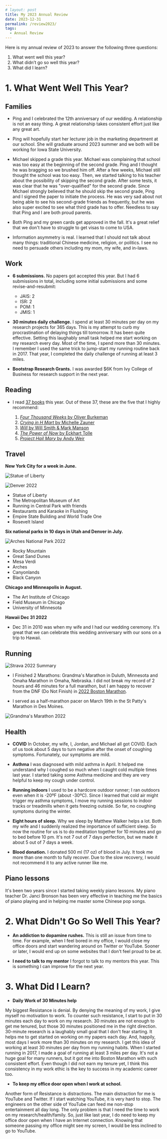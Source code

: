 ```yaml
---
# layout: post
title: My 2023 Annual Review
date: 2023-12-31
permalink: /review2023/
tags:
  - Annual Review
---
```



Here is my annual review of 2023 to answer the following three questions:

1. What went well this year?
1. What didn’t go so well this year?
1. What did I learn? 

# 1. What Went Well This Year?

## Families

- Ping and I celebrated the 12th anniversary of our wedding. A relationship is not an easy thing. A great relationship takes consistent effort just like any great art. 

- Ping will hopefully start her lecturer job in the marketing department at our school. She will graduate around 2023 summer and we both will be working for Iowa State University. 

- Michael skipped a grade this year. Michael was complaining that school was too easy at the beginning of the second grade. Ping and I thought he was bragging so we brushed him off. After a few weeks, Michael still thought the school was too easy. Then, we started talking to his teacher about the possibility of skipping the second grade. After some tests, it was clear that he was "over-qualified" for the second grade. Since Michael strongly believed that he should skip the second grade, Ping and I signed the paper to initiate the process. He was very sad about not being able to see his second-grade friends as frequently, but he was also super excited to see what third grade has to offer. Needless to say that Ping and I are both proud parents. 

- Both Ping and my green cards get approved in the fall. It's a great relief that we don't have to struggle to get visas to come to USA. 

- Information asymmetry is real. I learned that I should not talk about many things: traditional Chinese medicine, religion, or politics. I see no need to persuade others including my mom, my wife, and in-laws.
 

## Work

- **6 submissions.** No papers got accepted this year. But I had 6 submissions in total, including some initial submissions and some revise-and-resubmit: 

  - JAIS: 2
  - ISR: 2
  - POM: 1
  - JMIS: 1

- **30 minutes daily challenge.** I spend at least 30 minutes per day on my research projects for 365 days. This is my attempt to curb my procrastination of delaying things till tomorrow. It has been quite effective. Setting this laughably small task helped me start working on my research every day. Most of the time, I spend more than 30 minutes. I remember I used the same trick to jump-start my running routine back in 2017. That year, I completed the daily challenge of running at least 3 miles. 

- **Bootstrap Research Grants.** I was awarded $6K from Ivy College of Business for research support in the next year. 

## Reading

- I read [37 books](https://www.goodreads.com/user_challenges/32578977) this year. Out of these 37, these are the five that I highly recommend: 


    1. [*Four Thousand Weeks* by Oliver Burkeman](/notes/four-thousand-weeks)
    2. [*Crying in H Mart* by Michelle Zauner](/notes/crying-in-h-mart)
    3. [*Will* by Will Smith & Mark Manson](/notes/will)
    4. [*The Power of Now* by Eckhart Tolle](/notes/the-power-of-now)
    5. [*Project Hail Mary* by Andy Weir](/notes/project-hail-mary)


## Travel

**New York City for a week in June.**

![Statue of Liberty](/files/pics/Liberty2022.jpg)

![Denver 2022](/files/pics/Empire2022.jpg "He is maaaad!")

  - Statue of Liberty
  - The Metropolitan Museum of Art
  - Running in Central Park with friends
  - Restaurants and Karaoke in Flushing
  - Empire State Building and World Trade One
  - Rosevelt Island

**Six national parks in 10 days in Utah and Denver in July.**

![Arches National Park 2022](/files/pics/Arch2022.jpg)

  - Rocky Mountain
  - Great Sand Dunes
  - Mesa Verdi 
  - Arches
  - Canyonlands
  - Black Canyon

**Chicago and Minneapolis in August.**

  - The Art Institute of Chicago
  - Field Museum in Chicago
  - University of Minnesota

**Hawaii Dec 31 2022**

  - Dec 31 in 2010 was when my wife and I had our wedding ceremony. It's great that we can celebrate this wedding anniversary with our sons on a trip to Hawaii. 

## Running

![Strava 2022 Summary](/files/pics/Strava2022.jpg "Strava 2022 Summary")

- I Finished 2 Marathons: Grandma's Marathon in Duluth, Minnesota and Omaha Marathon in Omaha, Nebraska. I did not break my record of 2 hours and 46 minutes for a full marathon, but I am happy to recover from the DNF (Do Not Finish) in [2022 Boston Marathon](https://chengnie.com/boston2022/).

- I served as a half-marathon pacer on March 19th in the St Patty's Marathon in Des Moines. 

![Grandma's Marathon 2022](/files/pics/Grandma2022.jpg "My running buddies from Ames")


## Health

- **COVID** In October, my wife, I, Jordan, and Michael all got COVID. Each of us took about 5 days to turn negative after the onset of coughing symptoms. Fortunately, our symptoms are mild.

- **Asthma** I was diagnosed with mild asthma in April. It helped me understand why I coughed so much when I caught cold multiple times last year. I started taking some Asthma medicine and they are very helpful to keep my cough under control. 

- **Running indoors** I used to be a hardcore outdoor runner; I ran outdoors even when it is -20ºF (about -30ºC). Since I learned that cold air might trigger my asthma symptoms, I move my running sessions to indoor tracks or treadmills when it gets freezing outside. So far, no coughing symptoms during the winter. 

- **Eight hours of sleep.** Why we sleep by Matthew Walker helps a lot. Both my wife and I suddenly realized the importance of sufficient sleep. So now the routine for us is to do meditation together for 10 minutes and go to bed before 10 pm. It's not 7 out of 7 days perfection, but we made it about 5 out of 7 days a week. 

- **Blood donation.**  I donated 500 ml (17 oz) of blood in July. It took me more than one month to fully recover. Due to the slow recovery, I would not recommend it to any active runner like me. 


## Piano lessons

It's been two years since I started taking weekly piano lessons. My piano teacher Dr. Janci Bronson has been very effective in teaching me the basics of piano playing and in helping me master some Chinese pop songs. 

# 2. What Didn't Go So Well This Year?

- **An addiction to dopamine rushes.** This is still an issue from time to time. For example, when I feel bored in my office, I would close my office doors and start wandering around on Twitter or YouTube. Sooner or later, I would end up on some websites that I don't feel proud to be at. 

- **I need to talk to my mentor** I forgot to talk to my mentors this year. This is something I can improve for the next year. 

# 3. What Did I Learn? 

- **Daily Work of 30 Minutes help** 

My biggest Resistance is denial. By denying the meaning of my work, I give myself no motivation to work. To counter such resistance, I start to put in 30 minutes each day to work on my research. 30 minutes are not enough to get me tenured, but those 30 minutes positioned me in the right direction. 30-minute research is a laughably small goal that I don't fear starting. It helps me to get started on working on my papers each day. And, happily, most days I work more than 30 minutes on my research. I get this idea of working at least 30 minutes per day from my running habits. When I started running in 2017, I made a goal of running at least 3 miles per day. It's not a huge goal for many runners, but it got me into Boston Marathon with such consistent effort. Even though I did not earn my tenure yet, I think this consistency in my work ethic is the key to success in my academic career too. 

- **To keep my office door open when I work at school.** 

Another form of Resistance is distractions. The main distraction for me is YouTube and Twitter. If I start watching YouTube, it is very hard to stop. The engineers on the other side of YouTube can feed me non-stop entertainment all day long. The only problem is that I need the time to work on my research/health/family. So, just like last year, I do need to keep my office door open when I have an Internet connection. Knowing that someone passing my office might see my screen, I would be less inclined to go to YouTube. 
